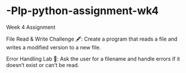 # -Plp-python-assignment-wk4
Week 4 Assignment 

File Read & Write Challenge 🖋️: Create a program that reads a file and writes a modified version to a new file.

Error Handling Lab 🧪: Ask the user for a filename and handle errors if it doesn’t exist or can’t be read.

